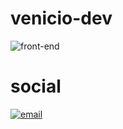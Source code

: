 # venicio-dev

![front-end](https://cdn.dribbble.com/users/320114/screenshots/2575134/code_dribbble.gif)

# social

[![email](https://img.shields.io/badge/Gmail-D14836?style=for-the-badge&logo=gmail&logoColor=white)](https://google.com)
